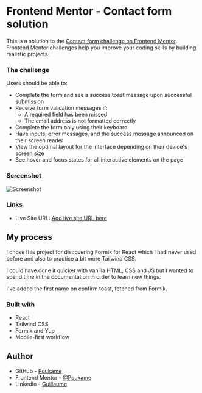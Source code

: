 # Frontend Mentor - Contact form solution

This is a solution to the [Contact form challenge on Frontend Mentor](https://www.frontendmentor.io/challenges/contact-form--G-hYlqKJj). Frontend Mentor challenges help you improve your coding skills by building realistic projects. 


### The challenge

Users should be able to:

- Complete the form and see a success toast message upon successful submission
- Receive form validation messages if:
  - A required field has been missed
  - The email address is not formatted correctly
- Complete the form only using their keyboard
- Have inputs, error messages, and the success message announced on their screen reader
- View the optimal layout for the interface depending on their device's screen size
- See hover and focus states for all interactive elements on the page

### Screenshot

![Screenshot](./assets/images/project-screenshot.png)

### Links

- Live Site URL: [Add live site URL here](https://sweet-rugelach-9907ea.netlify.app/)

## My process

I chose this project for discovering Formik for React which I had never used before and also to practice a bit more Tailwind CSS.

I could have done it quicker with vanilla HTML, CSS and JS but I wanted to spend time in the documentation in order to learn new things.

I've added the first name on confirm toast, fetched from Formik.

### Built with

- React
- Tailwind CSS
- Formik and Yup
- Mobile-first workflow

## Author

- GitHub - [Poukame](https://github.com/Poukame)
- Frontend Mentor - [@Poukame](https://www.frontendmentor.io/profile/Poukame)
- LinkedIn - [Guillaume](https://www.linkedin.com/in/theretg)
